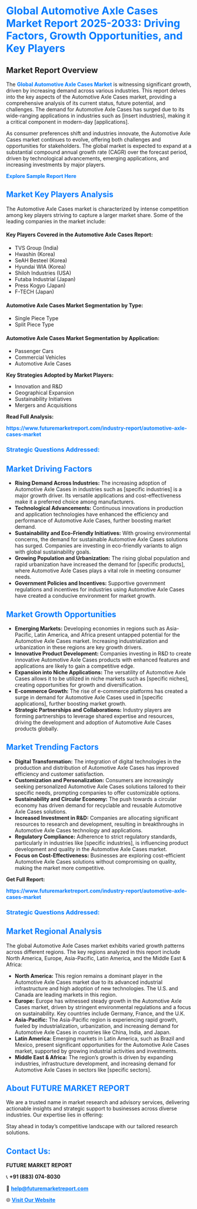 <h1 style="color: #007BFF;">Global Automotive Axle Cases Market Report 2025-2033: Driving Factors, Growth Opportunities, and Key Players</h1>

<section id="overview">
<h2>Market Report Overview</h2>
<p>The <a href="https://www.futuremarketreport.com/industry-report/automotive-axle-cases-market" style="color: #007BFF; text-decoration: none;"><strong>Global Automotive Axle Cases Market</strong></a> is witnessing significant growth, driven by increasing demand across various industries. This report delves into the key aspects of the Automotive Axle Cases market, providing a comprehensive analysis of its current status, future potential, and challenges. The demand for Automotive Axle Cases has surged due to its wide-ranging applications in industries such as [insert industries], making it a critical component in modern-day [applications].</p>
<p>As consumer preferences shift and industries innovate, the Automotive Axle Cases market continues to evolve, offering both challenges and opportunities for stakeholders. The global market is expected to expand at a substantial compound annual growth rate (CAGR) over the forecast period, driven by technological advancements, emerging applications, and increasing investments by major players.</p>
</section>

<section id="overview">
<p><a href="https://www.futuremarketreport.com/request-sample/reportId=126673" style="color: #007BFF; text-decoration: none;"><strong>Explore Sample Report Here</strong></a></p>
</section>

<section id="key-players">
<h2 style="color: #007BFF;">Market Key Players Analysis</h2>
<p>The Automotive Axle Cases market is characterized by intense competition among key players striving to capture a larger market share. Some of the leading companies in the market include:</p>
<h4>Key Players Covered in the Automotive Axle Cases Report:</h4>
<ul><li>TVS Group (India)</li><li>Hwashin (Korea)</li><li>SeAH Besteel (Korea)</li><li>Hyundai WIA (Korea)</li><li>Shiloh Industries (USA)</li><li>Futaba Industrial (Japan)</li><li>Press Kogyo (Japan)</li><li>F-TECH (Japan)</li></ul>
<h4>Automotive Axle Cases Market Segmentation by Type:</h4>
<ul><li>Single Piece Type</li><li>Split Piece Type</li></ul>

<h4>Automotive Axle Cases Market Segmentation by Application:</h4>
<ul><li>Passenger Cars</li><li>Commercial Vehicles</li><li>Automotive Axle Cases</li></ul>
<p><strong>Key Strategies Adopted by Market Players:</strong></p>
<ul>
<li>Innovation and R&D</li>
<li>Geographical Expansion</li>
<li>Sustainability Initiatives</li>
<li>Mergers and Acquisitions</li>
</ul>
</section>

<section>
<p><strong>Read Full Analysis: </strong></p><a href="https://www.futuremarketreport.com/industry-report/automotive-axle-cases-market" style="color: #007BFF; text-decoration: none;"><strong>https://www.futuremarketreport.com/industry-report/automotive-axle-cases-market</strong></a>
<h3 style="color: #007BFF;">Strategic Questions Addressed:</h3>
</section>

<section id="driving-factors">
<h2 style="color: #007BFF;">Market Driving Factors</h2>
<ul>
<li><strong>Rising Demand Across Industries:</strong> The increasing adoption of Automotive Axle Cases in industries such as [specific industries] is a major growth driver. Its versatile applications and cost-effectiveness make it a preferred choice among manufacturers.</li>
<li><strong>Technological Advancements:</strong> Continuous innovations in production and application technologies have enhanced the efficiency and performance of Automotive Axle Cases, further boosting market demand.</li>
<li><strong>Sustainability and Eco-Friendly Initiatives:</strong> With growing environmental concerns, the demand for sustainable Automotive Axle Cases solutions has surged. Companies are investing in eco-friendly variants to align with global sustainability goals.</li>
<li><strong>Growing Population and Urbanization:</strong> The rising global population and rapid urbanization have increased the demand for [specific products], where Automotive Axle Cases plays a vital role in meeting consumer needs.</li>
<li><strong>Government Policies and Incentives:</strong> Supportive government regulations and incentives for industries using Automotive Axle Cases have created a conducive environment for market growth.</li>
</ul>
</section>

<section id="growth-opportunities">
<h2 style="color: #007BFF;">Market Growth Opportunities</h2>
<ul>
<li><strong>Emerging Markets:</strong> Developing economies in regions such as Asia-Pacific, Latin America, and Africa present untapped potential for the Automotive Axle Cases market. Increasing industrialization and urbanization in these regions are key growth drivers.</li>
<li><strong>Innovative Product Development:</strong> Companies investing in R&D to create innovative Automotive Axle Cases products with enhanced features and applications are likely to gain a competitive edge.</li>
<li><strong>Expansion into Niche Applications:</strong> The versatility of Automotive Axle Cases allows it to be utilized in niche markets such as [specific niches], creating opportunities for growth and diversification.</li>
<li><strong>E-commerce Growth:</strong> The rise of e-commerce platforms has created a surge in demand for Automotive Axle Cases used in [specific applications], further boosting market growth.</li>
<li><strong>Strategic Partnerships and Collaborations:</strong> Industry players are forming partnerships to leverage shared expertise and resources, driving the development and adoption of Automotive Axle Cases products globally.</li>
</ul>
</section>

<section id="trending-factors">
<h2 style="color: #007BFF;">Market Trending Factors</h2>
<ul>
<li><strong>Digital Transformation:</strong> The integration of digital technologies in the production and distribution of Automotive Axle Cases has improved efficiency and customer satisfaction.</li>
<li><strong>Customization and Personalization:</strong> Consumers are increasingly seeking personalized Automotive Axle Cases solutions tailored to their specific needs, prompting companies to offer customizable options.</li>
<li><strong>Sustainability and Circular Economy:</strong> The push towards a circular economy has driven demand for recyclable and reusable Automotive Axle Cases solutions.</li>
<li><strong>Increased Investment in R&D:</strong> Companies are allocating significant resources to research and development, resulting in breakthroughs in Automotive Axle Cases technology and applications.</li>
<li><strong>Regulatory Compliance:</strong> Adherence to strict regulatory standards, particularly in industries like [specific industries], is influencing product development and quality in the Automotive Axle Cases market.</li>
<li><strong>Focus on Cost-Effectiveness:</strong> Businesses are exploring cost-efficient Automotive Axle Cases solutions without compromising on quality, making the market more competitive.</li>
</ul>
</section>

<section>
<p><strong>Get Full Report: </strong></p><a href="https://www.futuremarketreport.com/industry-report/automotive-axle-cases-market" style="color: #007BFF; text-decoration: none;"><strong>https://www.futuremarketreport.com/industry-report/automotive-axle-cases-market</strong></a>
<h3 style="color: #007BFF;">Strategic Questions Addressed:</h3>
</section>


<section id="regional-analysis">
<h2 style="color: #007BFF;">Market Regional Analysis</h2>
<p>The global Automotive Axle Cases market exhibits varied growth patterns across different regions. The key regions analyzed in this report include North America, Europe, Asia-Pacific, Latin America, and the Middle East & Africa:</p>
<ul>
<li><strong>North America:</strong> This region remains a dominant player in the Automotive Axle Cases market due to its advanced industrial infrastructure and high adoption of new technologies. The U.S. and Canada are leading markets in this region.</li>
<li><strong>Europe:</strong> Europe has witnessed steady growth in the Automotive Axle Cases market, driven by stringent environmental regulations and a focus on sustainability. Key countries include Germany, France, and the U.K.</li>
<li><strong>Asia-Pacific:</strong> The Asia-Pacific region is experiencing rapid growth, fueled by industrialization, urbanization, and increasing demand for Automotive Axle Cases in countries like China, India, and Japan.</li>
<li><strong>Latin America:</strong> Emerging markets in Latin America, such as Brazil and Mexico, present significant opportunities for the Automotive Axle Cases market, supported by growing industrial activities and investments.</li>
<li><strong>Middle East & Africa:</strong> The region’s growth is driven by expanding industries, infrastructure development, and increasing demand for Automotive Axle Cases in sectors like [specific sectors].</li>
</ul>
</section>

<footer>
<h2 style="color: #007BFF;">About FUTURE MARKET REPORT</h2>
<p>We are a trusted name in market research and advisory services, delivering actionable insights and strategic support to businesses across diverse industries. Our expertise lies in offering:</p>

<p>Stay ahead in today’s competitive landscape with our tailored research solutions.</p>

<h2 style="color: #007BFF;">Contact Us:</h2>
<p><strong>FUTURE MARKET REPORT</strong></p>
<p>📞 <strong>+91 (883) 074-8030</strong></p>
<p>📧 <strong><a href="mailto:help@futuremarketreport.com" style="color: #007BFF;">help@futuremarketreport.com</a></strong></p>
<p>🌐 <strong><a href="https://www.futuremarketreport.com/" style="color: #007BFF;">Visit Our Website</a></strong></p>
</footer>